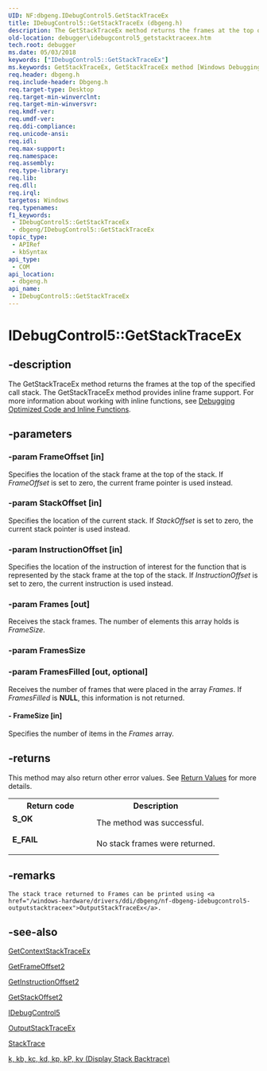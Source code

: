 ```yaml
---
UID: NF:dbgeng.IDebugControl5.GetStackTraceEx
title: IDebugControl5::GetStackTraceEx (dbgeng.h)
description: The GetStackTraceEx method returns the frames at the top of the specified call stack. The GetStackTraceEx method provides inline frame support. For more information about working with inline functions, see Debugging Optimized Code and Inline Functions.
old-location: debugger\idebugcontrol5_getstacktraceex.htm
tech.root: debugger
ms.date: 05/03/2018
keywords: ["IDebugControl5::GetStackTraceEx"]
ms.keywords: GetStackTraceEx, GetStackTraceEx method [Windows Debugging], GetStackTraceEx method [Windows Debugging],IDebugControl5 interface, IDebugControl5 interface [Windows Debugging],GetStackTraceEx method, IDebugControl5.GetStackTraceEx, IDebugControl5::GetStackTraceEx, dbgeng/IDebugControl5::GetStackTraceEx, debugger.idebugcontrol5_getstacktraceex
req.header: dbgeng.h
req.include-header: Dbgeng.h
req.target-type: Desktop
req.target-min-winverclnt: 
req.target-min-winversvr: 
req.kmdf-ver: 
req.umdf-ver: 
req.ddi-compliance: 
req.unicode-ansi: 
req.idl: 
req.max-support: 
req.namespace: 
req.assembly: 
req.type-library: 
req.lib: 
req.dll: 
req.irql: 
targetos: Windows
req.typenames: 
f1_keywords:
 - IDebugControl5::GetStackTraceEx
 - dbgeng/IDebugControl5::GetStackTraceEx
topic_type:
 - APIRef
 - kbSyntax
api_type:
 - COM
api_location:
 - dbgeng.h
api_name:
 - IDebugControl5::GetStackTraceEx
---
```


# IDebugControl5::GetStackTraceEx


## -description

The GetStackTraceEx method returns the frames at the top of the specified call stack. The GetStackTraceEx method provides inline frame support. For more information about working with inline functions, see <a href="/windows-hardware/drivers/debugger/debugging-optimized-code-and-inline-functions-external">Debugging Optimized Code and Inline Functions</a>.

## -parameters

### -param FrameOffset [in]


Specifies the location of the stack frame at the top of the stack.  If <i>FrameOffset</i> is set to zero, the current frame pointer is used instead.

### -param StackOffset [in]


Specifies the location of the current stack.  If <i>StackOffset</i> is set to zero, the current stack pointer is used instead.

### -param InstructionOffset [in]


Specifies the location of the instruction of interest for the function that is represented by the stack frame at the top of the stack.  If <i>InstructionOffset</i> is set to zero, the current instruction is used instead.

### -param Frames [out]


Receives the stack frames.  The number of elements this array holds is <i>FrameSize</i>.

### -param FramesSize

### -param FramesFilled [out, optional]


Receives the number of frames that were placed in the array <i>Frames</i>.  If <i>FramesFilled</i> is <b>NULL</b>, this information is not returned.


#### - FrameSize [in]

Specifies the number of items in the <i>Frames</i> array.

## -returns

This method may also return other error values.  See <a href="/windows-hardware/drivers/debugger/hresult-values">Return Values</a> for more details.

<table>
<tr>
<th>Return code</th>
<th>Description</th>
</tr>
<tr>
<td width="40%">
<dl>
<dt><b>S_OK</b></dt>
</dl>
</td>
<td width="60%">
The method was successful.

</td>
</tr>
<tr>
<td width="40%">
<dl>
<dt><b>E_FAIL</b></dt>
</dl>
</td>
<td width="60%">
No stack frames were returned.

</td>
</tr>
</table>

## -remarks

    The stack trace returned to Frames can be printed using <a href="/windows-hardware/drivers/ddi/dbgeng/nf-dbgeng-idebugcontrol5-outputstacktraceex">OutputStackTraceEx</a>.

## -see-also

<a href="/windows-hardware/drivers/ddi/dbgeng/nf-dbgeng-idebugcontrol5-getcontextstacktraceex">GetContextStackTraceEx</a>



<a href="/windows-hardware/drivers/ddi/dbgeng/nf-dbgeng-idebugregisters2-getframeoffset2">GetFrameOffset2</a>



<a href="/windows-hardware/drivers/ddi/dbgeng/nf-dbgeng-idebugregisters2-getinstructionoffset2">GetInstructionOffset2</a>



<a href="/windows-hardware/drivers/ddi/dbgeng/nf-dbgeng-idebugregisters2-getstackoffset2">GetStackOffset2</a>



<a href="/windows-hardware/drivers/ddi/dbgeng/nn-dbgeng-idebugcontrol5">IDebugControl5</a>



<a href="/windows-hardware/drivers/ddi/dbgeng/nf-dbgeng-idebugcontrol5-outputstacktraceex">OutputStackTraceEx</a>



<a href="/windows-hardware/drivers/ddi/wdbgexts/nc-wdbgexts-pwindbg_stacktrace_routine">StackTrace</a>



<a href="/windows-hardware/drivers/debugger/k--kb--kc--kd--kp--kp--kv--display-stack-backtrace-">k, kb, kc, kd, kp, kP, kv (Display Stack Backtrace)</a>

